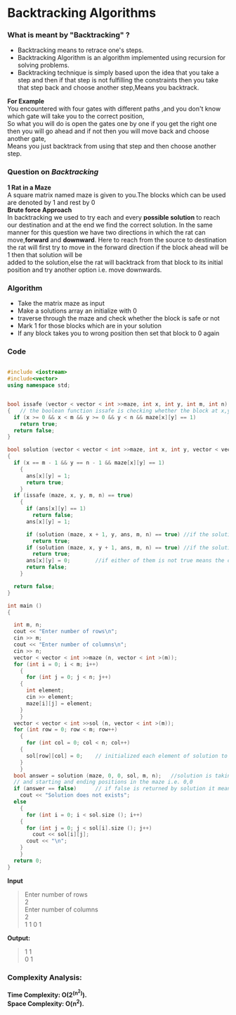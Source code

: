 # Backtracking Algorithms

### What is meant by "Backtracking" ?
- Backtracking means to retrace one's steps.
- Backtracking Algorithm is an algorithm implemented using recursion for solving problems.
- Backtracking technique is simply based upon the idea that you take a step and then if that step is not fulfilling the constraints 
  then you take that step back and choose another step,Means you backtrack.  
  
**For Example**  
You encountered with four gates with different paths ,and you don't know which gate will take you to the correct position,  
So what you will do is open the gates one by one if you get the right one then you will go ahead and if not then you will move back and choose another gate,   
Means you just backtrack from using that step and then choose another step.  
 
 
### Question on ***Backtracking***  
 
 **1 Rat in a Maze**   
 A square matrix named maze is given to you.The blocks which can be used are denoted by 1 and rest by 0  
 **Brute force Approach**  
 In backtracking we used to try each and every **possible solution** to reach our destination and at the end we find the correct solution.
 In the same manner for this question we have two directions in which the rat can move,**forward** and **downward**.
 Here to reach from the source to destination the rat will first try to move in the forward direction if the block ahead will be 1 then that solution will be  
 added to the solution,else the rat will backtrack from that block to its initial position and try another option i.e. move downwards. 
### Algorithm  
  - Take the matrix maze as input
  - Make a solutions array an initialize with 0 
  - traverse through the maze and check whether the block is safe or not
  - Mark 1 for those blocks which are in your solution
  - If any block takes you to wrong position then set that block to 0 again 
  
### Code
```c++

#include <iostream>
#include<vector>
using namespace std;


bool issafe (vector < vector < int >>maze, int x, int y, int m, int n)
{	// the boolean function issafe is checking whether the block at x,y index is safe or not                                              {                                       //check whether the index lie inside the maze and is it 1 or not
  if (x >= 0 && x < m && y >= 0 && y < n && maze[x][y] == 1)
    return true;
  return false;
}

bool solution (vector < vector < int >>maze, int x, int y, vector < vector < int >>&ans, int m, int n)	//here x and y are storing the current position of rat
{
  if (x == m - 1 && y == n - 1 && maze[x][y] == 1)
    {
      ans[x][y] = 1;
      return true;
    }
  if (issafe (maze, x, y, m, n) == true)
    {
      if (ans[x][y] == 1)
	    return false;
      ans[x][y] = 1;

      if (solution (maze, x + 1, y, ans, m, n) == true)	//if the solution for moving one block forward is true then return true
	    return true;
      if (solution (maze, x, y + 1, ans, m, n) == true)	//if the solution for moving one block downward is true then return true
	    return true;
      ans[x][y] = 0;		//if either of them is not true means the current block is not the correct solution so backtrack from it by marking it 0
      return false;
    }

  return false;
}

int main ()
{

  int m, n;
  cout << "Enter number of rows\n";
  cin >> m;
  cout << "Enter number of columns\n";
  cin >> n;
  vector < vector < int >>maze (n, vector < int >(m));
  for (int i = 0; i < m; i++)
    {
      for (int j = 0; j < n; j++)
	{
	  int element;
	  cin >> element;
	  maze[i][j] = element;
	}
    }
  vector < vector < int >>sol (n, vector < int >(m));
  for (int row = 0; row < m; row++)
    {
      for (int col = 0; col < n; col++)
	{
	  sol[row][col] = 0;	// initialized each element of solution to 0 initially
	}
    }
  bool answer = solution (maze, 0, 0, sol, m, n);	//solution is taking the maze and solution array  
  // and starting and ending positions in the maze i.e. 0,0
  if (answer == false)		// if false is returned by solution it means no path to destination exists
    cout << "Solution does not exists";
  else
    {
      for (int i = 0; i < sol.size (); i++)
	{
	  for (int j = 0; j < sol[i].size (); j++)
	    cout << sol[i][j];
	  cout << "\n";
	}
    }
  return 0;
}
```
**Input**
>Enter number of rows  
>2  
>Enter number of columns  
>2  
>1 1 0 1   
    
**Output:**    
>1 1  
>0 1    

### Complexity Analysis: 

**Time Complexity: O(2<sup>(n<sup>2</sup>)</sup>).**   
**Space Complexity: O(n<sup>2</sup>).**
